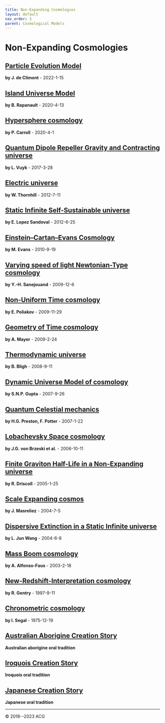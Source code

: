 ```yaml
---
title: Non-Expanding Cosmologies
layout: default
nav_order: 3
parent: Cosmological Models
---
```


# Non-Expanding Cosmologies

## [Particle Evolution Model](pem-20220115.pdf)
**by J. de Climont** - 2022-1-15

## [Island Universe Model](ium-20200413.pdf)
**by B. Rapanault** - 2020-4-13

## [Hypersphere cosmology](hyc-20200401.pdf)
**by P. Carroll** - 2020-4-1

## [Quantum Dipole Repeller Gravity and Contracting universe](qdrg-c-20170328.pdf)
**by L. Vuyk** - 2017-3-28

## [Electric universe](eu-20120711.pdf)
**by W. Thornhill** - 2012-7-11

## [Static Infinite Self-Sustainable universe](siss-20120625.pdf)
**by E. Lopez Sandoval** - 2012-6-25

## [Einstein–Cartan–Evans Cosmology](ece-20100919.pdf)
**by M. Evans** - 2010-9-19

## [Varying speed of light Newtonian-Type cosmology](vsln-20091206.pdf)
**by Y.-H. Sanejouand** - 2009-12-6

## [Non-Uniform Time cosmology](nut-20091129.pdf)
**by E. Poliakov** - 2009-11-29

## [Geometry of Time cosmology](https://www.sensibleuniverse.net/pages/book.html)
**by A. Mayer** - 2009-2-24

## [Thermodynamic universe](thu-20080911.pdf)
**by B. Bligh** -  2008-9-11

## [Dynamic Universe Model of cosmology](dum-20070926.pdf)
**by S.N.P. Gupta** - 2007-9-26

## [Quantum Celestial mechanics](qcm-20070122.pdf)
**by H.G. Preston, F. Potter** - 2007-1-22

## [Lobachevsky Space cosmology](ls-20061011.pdf)
**by J.G. von Brzeski et al.** - 2006-10-11

## [Finite Graviton Half-Life in a Non-Expanding universe](fghl-nx-20050125.pdf)
**by R. Driscoll** - 2005-1-25

## [Scale Expanding cosmos](sxc-20040705.pdf)
**by J. Masreliez** - 2004-7-5

## [Dispersive Extinction in a Static Infinite universe](de-si-20040608.pdf)
**by L. Jun Wang** - 2004-6-8

## [Mass Boom cosmology](mb-20030218.pdf)
**by A. Alfonso-Faus** - 2003-2-18

## [New-Redshift-Interpretation cosmology](nri-19970911.pdf)
**by R. Gentry** - 1997-9-11

## [Chronometric cosmology](chrc-19751219.pdf)
**by I. Segal** - 1975-12-19

## [Australian Aborigine Creation Story](australian-aborigine-creation-myth/)
**Australian aborigine oral tradition**

## [Iroquois Creation Story](iroquois-creation-myth/)
**Iroquois oral tradition**

## [Japanese Creation Story](japanese-creation-myth.html)
**Japanese oral tradition**

---

© 2018--2023 ACG
